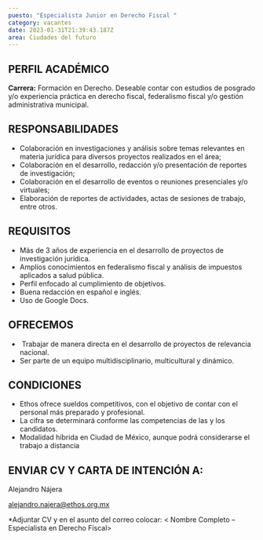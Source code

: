 ```yaml
---
puesto: "Especialista Junior en Derecho Fiscal "
category: vacantes
date: 2023-01-31T21:39:43.187Z
area: Ciudades del futuro
---
```

## PERFIL ACADÉMICO

**Carrera:** Formación en Derecho. Deseable contar con estudios de posgrado y/o experiencia práctica en derecho fiscal, federalismo fiscal y/o gestión administrativa municipal.

## [](https://www.ethos.org.mx/ethos/bolsa_trabajo/especialista_junior_en_materia_fiscal#responsabilidades)[](https://www.ethos.org.mx/ethos/bolsa_trabajo/comunicacion#responsabilidades)RESPONSABILIDADES

* Colaboración en investigaciones y análisis sobre temas relevantes en materia jurídica para diversos    proyectos realizados en el área;
* Colaboración en el desarrollo, redacción y/o presentación de reportes de investigación;
* Colaboración en el desarrollo de eventos o reuniones presenciales y/o virtuales; 
* Elaboración de reportes de actividades, actas de sesiones de trabajo, entre otros. 

## [](https://www.ethos.org.mx/ethos/bolsa_trabajo/especialista_junior_en_materia_fiscal#requisitos)[](https://www.ethos.org.mx/ethos/bolsa_trabajo/comunicacion#requisitos)REQUISITOS

* Más de 3 años de experiencia en el desarrollo de proyectos de investigación jurídica.
* Amplios conocimientos en federalismo fiscal y análisis de impuestos aplicados a salud pública. 
* Perfil enfocado al cumplimiento de objetivos.
* Buena redacción en español e inglés.
* Uso de Google Docs.

## [](https://www.ethos.org.mx/ethos/bolsa_trabajo/especialista_junior_en_materia_fiscal#ofrecemos)[](https://www.ethos.org.mx/ethos/bolsa_trabajo/comunicacion#ofrecemos)OFRECEMOS

*  Trabajar de manera directa en el desarrollo de proyectos de relevancia nacional.  
* Ser parte de un equipo multidisciplinario, multicultural y dinámico.

## [](https://www.ethos.org.mx/ethos/bolsa_trabajo/especialista_junior_en_materia_fiscal#condiciones)[](https://www.ethos.org.mx/ethos/bolsa_trabajo/comunicacion#condiciones)CONDICIONES

* Ethos ofrece sueldos competitivos, con el objetivo de contar con el personal más preparado y profesional.
* La cifra se determinará conforme las competencias de las y los candidatos.
* M﻿odalidad híbrida en Ciudad de México, aunque podrá considerarse el trabajo a distancia [](https://www.ethos.org.mx/ethos/bolsa_trabajo/especialista_junior_en_materia_fiscal#enviar-cv-y-carta-de-intenci%C3%B3n-a)[](https://www.ethos.org.mx/ethos/bolsa_trabajo/comunicacion#enviar-cv-a)

## ENVIAR CV Y CARTA DE INTENCIÓN A:

Alejandro Nájera

[alejandro.najera@ethos.org.mx](mailto:avier.gonzalez@ethos.org.mx)

\*Adjuntar CV y en el asunto del correo colocar: < Nombre Completo – Especialista en Derecho Fiscal>